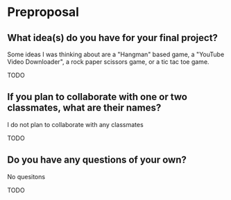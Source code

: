 # Preproposal

## What idea(s) do you have for your final project?
Some ideas I was thinking about are a "Hangman" based game, a "YouTube Video Downloader", a rock paper scissors game, or a tic tac toe game.

TODO

## If you plan to collaborate with one or two classmates, what are their names?
I do not plan to collaborate with any classmates

TODO

## Do you have any questions of your own?
No quesitons

TODO
